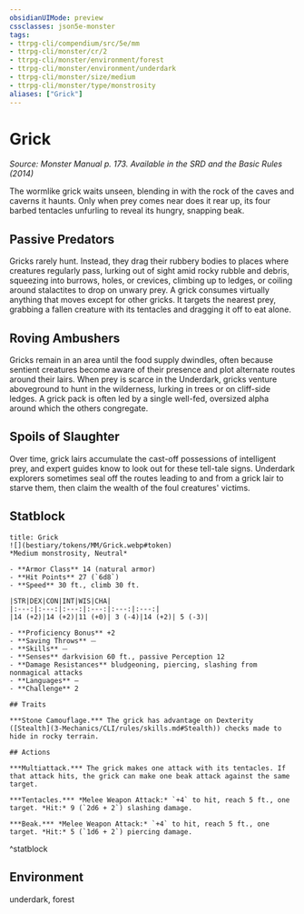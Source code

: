 ```yaml
---
obsidianUIMode: preview
cssclasses: json5e-monster
tags:
- ttrpg-cli/compendium/src/5e/mm
- ttrpg-cli/monster/cr/2
- ttrpg-cli/monster/environment/forest
- ttrpg-cli/monster/environment/underdark
- ttrpg-cli/monster/size/medium
- ttrpg-cli/monster/type/monstrosity
aliases: ["Grick"]
---
```

# Grick
*Source: Monster Manual p. 173. Available in the <span title='Systems Reference Document (5.1)'>SRD</span> and the Basic Rules (2014)*  

The wormlike grick waits unseen, blending in with the rock of the caves and caverns it haunts. Only when prey comes near does it rear up, its four barbed tentacles unfurling to reveal its hungry, snapping beak.

## Passive Predators

Gricks rarely hunt. Instead, they drag their rubbery bodies to places where creatures regularly pass, lurking out of sight amid rocky rubble and debris, squeezing into burrows, holes, or crevices, climbing up to ledges, or coiling around stalactites to drop on unwary prey. A grick consumes virtually anything that moves except for other gricks. It targets the nearest prey, grabbing a fallen creature with its tentacles and dragging it off to eat alone.

## Roving Ambushers

Gricks remain in an area until the food supply dwindles, often because sentient creatures become aware of their presence and plot alternate routes around their lairs. When prey is scarce in the Underdark, gricks venture aboveground to hunt in the wilderness, lurking in trees or on cliff-side ledges. A grick pack is often led by a single well-fed, oversized alpha around which the others congregate.

## Spoils of Slaughter

Over time, grick lairs accumulate the cast-off possessions of intelligent prey, and expert guides know to look out for these tell-tale signs. Underdark explorers sometimes seal off the routes leading to and from a grick lair to starve them, then claim the wealth of the foul creatures' victims.

## Statblock

```ad-statblock
title: Grick
![](bestiary/tokens/MM/Grick.webp#token)
*Medium monstrosity, Neutral*

- **Armor Class** 14 (natural armor)
- **Hit Points** 27 (`6d8`)
- **Speed** 30 ft., climb 30 ft.

|STR|DEX|CON|INT|WIS|CHA|
|:---:|:---:|:---:|:---:|:---:|:---:|
|14 (+2)|14 (+2)|11 (+0)| 3 (-4)|14 (+2)| 5 (-3)|

- **Proficiency Bonus** +2
- **Saving Throws** ⏤
- **Skills** ⏤
- **Senses** darkvision 60 ft., passive Perception 12
- **Damage Resistances** bludgeoning, piercing, slashing from nonmagical attacks
- **Languages** —
- **Challenge** 2

## Traits

***Stone Camouflage.*** The grick has advantage on Dexterity ([Stealth](3-Mechanics/CLI/rules/skills.md#Stealth)) checks made to hide in rocky terrain.

## Actions

***Multiattack.*** The grick makes one attack with its tentacles. If that attack hits, the grick can make one beak attack against the same target.

***Tentacles.*** *Melee Weapon Attack:* `+4` to hit, reach 5 ft., one target. *Hit:* 9 (`2d6 + 2`) slashing damage.

***Beak.*** *Melee Weapon Attack:* `+4` to hit, reach 5 ft., one target. *Hit:* 5 (`1d6 + 2`) piercing damage.
```
^statblock

## Environment

underdark, forest